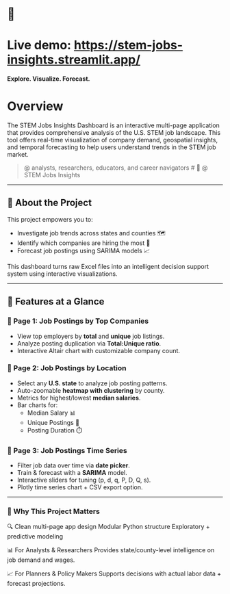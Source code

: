 # 🧠 
# Live demo: https://stem-jobs-insights.streamlit.app/
**Explore. Visualize. Forecast.**  

# Overview
The STEM Jobs Insights Dashboard is an interactive multi-page application that provides comprehensive analysis of the U.S. STEM job landscape. This tool offers real-time visualization of company demand, geospatial insights, and temporal forecasting to help users understand trends in the STEM job market.

> @ analysts, researchers, educators, and career navigators # 🧠
> @ STEM Jobs Insights
---

## 📌 About the Project

This project empowers you to:
- Investigate job trends across states and counties 🗺️
- Identify which companies are hiring the most 🏢
- Forecast job postings using SARIMA models 📈

This dashboard turns raw Excel files into an intelligent decision support system using interactive visualizations.

---

## 🧪 Features at a Glance

### 🔹 Page 1: Job Postings by Top Companies
- View top employers by **total** and **unique** job listings.
- Analyze posting duplication via **Total:Unique ratio**.
- Interactive Altair chart with customizable company count.

### 🔹 Page 2: Job Postings by Location
- Select any **U.S. state** to analyze job posting patterns.
- Auto-zoomable **heatmap with clustering** by county.
- Metrics for highest/lowest **median salaries**.
- Bar charts for:
  - Median Salary 📊
  - Unique Postings 💼
  - Posting Duration ⏱️

### 🔹 Page 3: Job Postings Time Series
- Filter job data over time via **date picker**.
- Train & forecast with a **SARIMA** model.
- Interactive sliders for tuning (p, d, q, P, D, Q, s).
- Plotly time series chart + CSV export option.

---

### 🌟 Why This Project Matters
🔍 
Clean multi-page app design
Modular Python structure
Exploratory + predictive modeling

📊 For Analysts & Researchers
Provides state/county-level intelligence on job demand and wages.

📈 For Planners & Policy Makers
Supports decisions with actual labor data + forecast projections.

